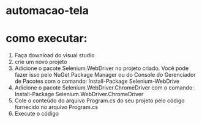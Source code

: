 # automacao-tela

# como executar:
1. Faça download do visual studio
2. crie um novo projeto
3. Adicione o pacote Selenium.WebDriver no projeto criado. Você pode fazer isso pelo NuGet Package Manager ou do Console do Gerenciador de Pacotes com o comando: Install-Package Selenium-WebDrive
4. Adicione o pacote Selenium.WebDriver.ChromeDriver com o comando: Install-Package Selenium.WebDriver.ChromeDriver
5. Cole o conteúdo do arquivo Program.cs do seu projeto pelo código fornecido no arquivo Program.cs
6. Execute o código
